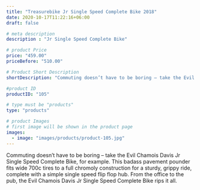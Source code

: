 ```yaml
---
title: "Treasurebike Jr Single Speed Complete Bike 2018"
date: 2020-10-17T11:22:16+06:00
draft: false

# meta description
description : "Jr Single Speed Complete Bike"

# product Price
price: "459.00"
priceBefore: "510.00"

# Product Short Description
shortDescription: "Commuting doesn’t have to be boring – take the Evil Chamois Davis Jr Single Speed Complete Bike,.."

#product ID
productID: "105"

# type must be "products"
type: "products"

# product Images
# first image will be shown in the product page
images:
  - image: "images/products/product-105.jpg"
---
```


Commuting doesn’t have to be boring – take the Evil Chamois Davis Jr Single Speed Complete Bike, for example. This badass pavement pounder fits wide 700c tires to a full chromoly construction for a sturdy, grippy ride, complete with a simple single speed flip flop hub. From the office to the pub, the Evil Chamois Davis Jr Single Speed Complete Bike rips it all.
